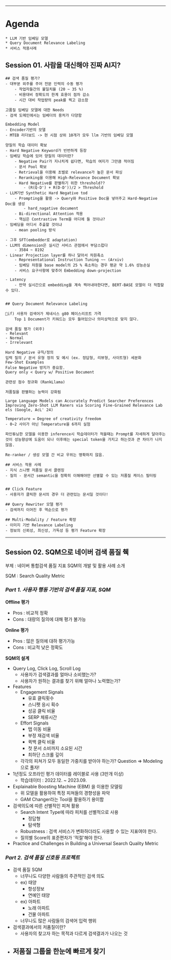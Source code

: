 
--- 

#  Agenda 
	* LLM 기반 임베딩 모델
	* Query Document Relevance Labeling
	* 서비스 적용사례


## Session 01. 사람을 대신해야 진짜 AI지?
	## 검색 품질 평가?
	- 대부분 외주를 주어 전문 인력의 수동 평가
		- 작업자들간의 불일치율 (20 ~ 35 %)
		- 비용대비 정확도의 한계 효용이 점차 감소
		- 시간 대비 작업량의 peak를 찍고 감소함
	
	고품질 임베딩 모델에 대한 Needs
	- 검색 도메인에서는 임베더의 용처가 다양함
	
	Embedding Model
	- Encoder기반의 모델
	- MTEB 리더보드 -> 현 시점 상위 10개가 모두 llm 기반의 임베딩 모델
	
	양질의 학습 데이터 확보
	- Hard Negative Keyword가 빈번하게 등장
	- 임베딩 학습에 있어 양질의 데이터란?
		- Negative Pair가 지나치게 쉽다면, 학습의 여지가 그만큼 적어짐
		- 문서 Pool 확보
		- Retrieval을 이용해 초벌로 relevance가 높은 문서 파싱
		- Reranking을 이용해 High-Relevance Document 확보
		- Hard Negative를 판별하기 위한 threshold??
			- (R(Q-D') + R(D-D'))/2 > Threshold
	- LLM기반 Synthetic Hard Negative tod
		- Prompting을 활용 -> Query와 Positive Doc을 넣어주고 Hard-Negative Doc을 생성
			- hard_nagative document
		- Bi-directional Attention 적용
		- 핵심은 Contrastive Term을 어디에 둘 것이냐?
	- 임베딩을 어디서 추출할 것이냐
		- mean pooling 방식
	
	- 그후 SFT(embedder로 adaptation)
	- LLM의 dimension은 실시간 서비스 관점에서 부담스럽다
		- 3584 ~ 8192
	- Linear Projection layer를 하나 달아서 차원축소
		- Representational Instruction Tuning ~~ (Arxiv)
		- 임베딩 차원을 base model의 25 % 축소하는 경우 평균 약 1.6% 성능손실
		- 서비스 요구사항에 맞추어 Embedding down-projection
	
	- Latency
		- 만약 실시간으로 embedding을 계속 찍어내야한다면, BERT-BASE 모델이 더 적합할 수 있다.
	
	
	## Query Document Relevance Labeling
	
	if) 사용자 검색어가 제네시스 g80 페이스리프트 가격
		Top 1 Document가 키워드는 모두 들어있으나 의미상적으로 맞지 않다.
	
	검색 품질 평가 (외주)
	- Relevant
	- Normal
	- Irrelevant
	
	Hard Negative 규칙/정의
	입력 질의 / 문서 유형 정의 및 예시 (ex. 정답형, 리뷰형, 사이트형) 세분화
	Few-Shot Examples
	False Negative 방지가 중요함.
	Query only < Query w/ Positive Document
	
	관련성 점수 정규화 (RankLlama)
	
	저품질을 판별하는 능력이 강화됨
	
	Large Language Models can Accurately Predict Searcher Preferences
	Improving Zero-Shot LLM Raners via Scoring Fine-Grained Relevance Lab els (Google, AcL' 24)
	
	Temperature = Degree of creativity freedom
	- 0~2 사이가 아닌 Temperature을 6까지 실험
	
	파인튜닝한 모델을 이용한 inference시 학습데이터가 적을때는 Prompt를 자세하게 달아주는것이 성능향상에 도움이 되나 이후에는 special token을 가지고 하는것과 큰 차이가 나지 않음.
	
	Re-ranker / 생성 모델 간 비교 우위는 명확하지 않음.
	
	## 서비스 적용 사례
	- 지식 스니펫 저품질 문서 클렌징
	- 질의 - 문서간 semantic을 정확히 이해해야만 선별할 수 있는 저품질 케이스 필터링
	
	
	## Click Feature
	- 사용자가 클릭한 문서의 경우 더 관련있는 문서일 것이다!
	
	## Query Rewriter 모델 평가
	- 검색까지 이어진 후 역순으로 평가
	
	## Multi-Modality / Feature 확장
	- 이미지 기반 Relevance Labeling
	- 정보의 신뢰성, 최신성, 가독성 등 평가 Feature 확장

---  
## Session 02. SQM으로 네이버 검색 품질 췍
부제 : 네이버 통합검색 품질 지표 SQM의 개발 및 활용 사례 소개


SQM : Search Quality Metric

### *Part 1. 사용자 행동 기반의 검색 품질 지표, SQM*

**Offline 평가**
- Pros : 비교적 정확
- Cons : 대량의 질의에 대해 평가 불가능

**Online 평가**
- Pros : 많은 질의에 대하 평가가능
- Cons : 비교적 낮은 정확도

**SQM의 설계**
- Query Log, Click Log, Scroll Log
	- 사용자가 검색결과를 얼마나 소비했는가?
	- 사용자가 원하는 결과를 찾기 위해 얼마나 노력했는가?
- Features
	- Engagement Signals
		- 유효 클릭횟수
		- 스니펫 응시 획수
		- 성공 클릭 비율
		- SERP 체류시간
	- Effort Signals
		- 탭 이동 비율
		- 부정 재검색 비율
		- 퀵백 클릭 비율
		- 첫 문서 소비까지 소요된 시간
		- 최하단 스크롤 깊이
	- 각각의 피쳐가 모두 동일한 가중치를 받아야 하는가? Question => Modeling으로 풀자!
- 1년정도 오프라인 평가 데이터를 레이블로 사용 (3만개 이상)
	- 학습데이터 : 2022.12. ~ 2023.09.
- Explainable  Boosting Machine (EBM) 을 이용한 모델링
	- 위 모델을 활용하여 특정 피쳐들의 경향성을 파악
	- GAM Changer라는 Tool을 활용하기 용이함
- 검색의도에 따른 선별적인 피쳐 활용
	- Search Intent Type에 따라 피처를 선별적으로 사용
		- 정답형
		- 탐색형
	- Robustness : 검색 서비스가 변화하더라도 사용할 수 있는 지표여야 한다.
	- 질의별 Score의 표준편차가 '적절'해야 한다.
- Practice and Challenges in Building a Universal Search Quality Metric

### *Part 2. 검색 품질 신호등 프로젝트*
- 검색 품질 SQM
	- 너무나도 다양한 사람들의 주관적인 검색 의도
	- ex) 태양
		- 항성정보
		- 연예인 태양
	- ex) 아파트
		- 노래 아파트
		- 건물 아파트
	- 너무나도 많은 사람들의 검색어 입력 행위
- 검색결과에서의 저품질이란?
	- 사용자의 찾고자 하는 목적과 다르게 검색결과가 나오는 것
- 저품질 그룹을 한눈에 빠르게 찾기
	- 